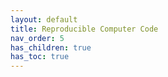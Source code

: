 ```yaml
---
layout: default
title: Reproducible Computer Code
nav_order: 5
has_children: true
has_toc: true
---
```

